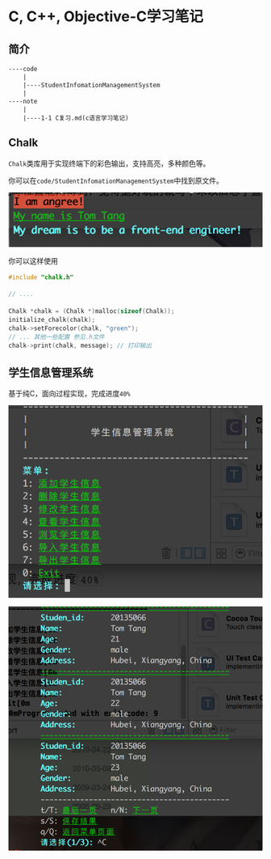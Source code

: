 # C, C++, Objective-C学习笔记

## 简介
```
----code
    |
    |----StudentInfomationManagementSystem
    |
----note
    |
    |----1-1 C复习.md(c语言学习笔记)
```

## Chalk

`Chalk`类库用于实现终端下的彩色输出，支持高亮，多种颜色等。

你可以在`code/StudentInfomationManagementSystem`中找到原文件。

![show1-1](./note/_image/show1-1.png)

你可以这样使用

```c
#include "chalk.h"

// ....

Chalk *chalk = (Chalk *)malloc(sizeof(Chalk));
initialize_chalk(chalk);
chalk->setForecolor(chalk, "green");
// ... 其他一些配置 参见.h文件
chalk->print(chalk, message); // 打印输出
```

## 学生信息管理系统

基于纯C，面向过程实现，完成进度`40%`

![show1-1](./note/_image/show2-1.png)



![show1-1](./note/_image/show2-2.png)